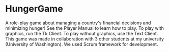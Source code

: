 # HungerGame
A role-play game about managing a country's financial decisions and minimizing hunger!
See the Player Manual to learn how to play.
To play with graphics, run the Tk Client. To play without graphics, use the Text Client.
This game was made in collaboration with 3 other students at my university (University of Washington). We used Scrum framework for development.
